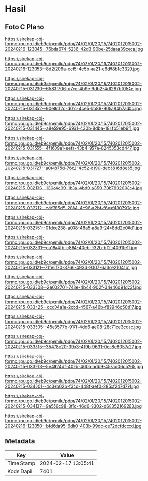 # Hasil

## Foto C Plano

https://sirekap-obj-formc.kpu.go.id/eb9c/pemilu/pdpr/74/02/01/20/15/7402012015002-20240216-123045--76bda674-5236-42d3-90be-25daaa39ceca.jpg

https://sirekap-obj-formc.kpu.go.id/eb9c/pemilu/pdpr/74/02/01/20/15/7402012015002-20240216-123053--8d2f206a-ccf5-4e5b-aa21-e6d98b1c3329.jpg

https://sirekap-obj-formc.kpu.go.id/eb9c/pemilu/pdpr/74/02/01/20/15/7402012015002-20240215-031230--6583f706-d7ec-4b9e-9db2-4df287bf054e.jpg

https://sirekap-obj-formc.kpu.go.id/eb9c/pemilu/pdpr/74/02/01/20/15/7402012015002-20240215-031352--90e9c12c-d01c-4ce5-bb89-909a84b7ad0c.jpg

https://sirekap-obj-formc.kpu.go.id/eb9c/pemilu/pdpr/74/02/01/20/15/7402012015002-20240215-031445--a8e59e95-6961-430b-8dba-184fb51eb9f1.jpg

https://sirekap-obj-formc.kpu.go.id/eb9c/pemilu/pdpr/74/02/01/20/15/7402012015002-20240215-031555--4f1609a1-eefa-43b4-957a-8245353cd447.jpg

https://sirekap-obj-formc.kpu.go.id/eb9c/pemilu/pdpr/74/02/01/20/15/7402012015002-20240215-031727--a0f4875d-76c2-4c52-b190-dec3816d8e85.jpg

https://sirekap-obj-formc.kpu.go.id/eb9c/pemilu/pdpr/74/02/01/20/15/7402012015002-20240215-032136--136c4e39-1b3a-4bd9-a359-73b7802608e4.jpg

https://sirekap-obj-formc.kpu.go.id/eb9c/pemilu/pdpr/74/02/01/20/15/7402012015002-20240215-032712--c4f285d5-2884-4c96-a2bf-f6eaf480792c.jpg

https://sirekap-obj-formc.kpu.go.id/eb9c/pemilu/pdpr/74/02/01/20/15/7402012015002-20240215-032751--01dde238-a038-48a5-a8a9-2448dd2e00d1.jpg

https://sirekap-obj-formc.kpu.go.id/eb9c/pemilu/pdpr/74/02/01/20/15/7402012015002-20240215-032831--ca18a4fb-c864-40eb-932b-bf2c4091fe11.jpg

https://sirekap-obj-formc.kpu.go.id/eb9c/pemilu/pdpr/74/02/01/20/15/7402012015002-20240215-033121--71fe6f70-3766-493d-9007-6a3ce21041b1.jpg

https://sirekap-obj-formc.kpu.go.id/eb9c/pemilu/pdpr/74/02/01/20/15/7402012015002-20240215-033208--2e002701-748e-4b44-902f-34e46d91d23f.jpg

https://sirekap-obj-formc.kpu.go.id/eb9c/pemilu/pdpr/74/02/01/20/15/7402012015002-20240215-033425--ccd04a1e-2cbd-4567-a46b-f89946c50d17.jpg

https://sirekap-obj-formc.kpu.go.id/eb9c/pemilu/pdpr/74/02/01/20/15/7402012015002-20240215-033505--45e3577b-917f-4dd6-ae08-28c71ce3cdac.jpg

https://sirekap-obj-formc.kpu.go.id/eb9c/pemilu/pdpr/74/02/01/20/15/7402012015002-20240215-033815--35478c20-39b3-4f9b-9631-0ee8e8057a27.jpg

https://sirekap-obj-formc.kpu.go.id/eb9c/pemilu/pdpr/74/02/01/20/15/7402012015002-20240215-033913--5e4924df-409b-460a-adb9-457ad06c5265.jpg

https://sirekap-obj-formc.kpu.go.id/eb9c/pemilu/pdpr/74/02/01/20/15/7402012015002-20240215-034001--4c3eb02b-f34d-448f-aef0-285cf247d79f.jpg

https://sirekap-obj-formc.kpu.go.id/eb9c/pemilu/pdpr/74/02/01/20/15/7402012015002-20240215-034137--9a556c98-3f1c-46d6-9302-d68352169263.jpg

https://sirekap-obj-formc.kpu.go.id/eb9c/pemilu/pdpr/74/02/01/20/15/7402012015002-20240216-123050--bfd6da95-6db0-403b-99dc-ce72dcfdcccd.jpg


## Metadata

| Key        | Value               |
| ---------- | ------------------- |
| Time Stamp | 2024-02-17 13:05:41 |
| Kode Dapil | 7401                |



